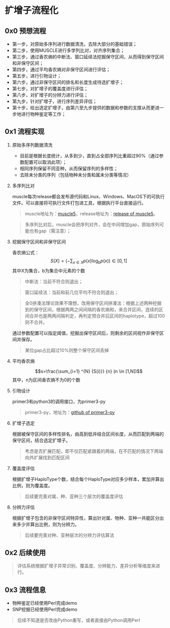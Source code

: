 # 扩增子流程化

## 0x0 预想流程
+ 第一步，对原始多序列进行数据清洗，去除大部分的基础错误；
+ 第二步，使用MUSCLE进行多学列比对，对齐序列集合；
+ 第三步，通过香农熵的中断法、窗口延续法挖掘保守区间，从而得到保守区间和非保守区间；
+ 第四步，通过平均香农熵对非保守区间进行评估；
+ 第五步，进行引物设计；
+ 第六步，通过非保守区间的排名和长度生成待选扩增子；
+ 第七步，对扩增子的覆盖度进行评估；
+ 第八步，对扩增子的分辨力进行评估；
+ 第九步，针对扩增子，进行序列差异评估；
+ 第十步，给出选定扩增子，由第六至九步提供的数据和参数的支撑从而更进一步地进行物种鉴定等工作；

## 0x1 流程实现
1. 原始多序列数据清洗

    + 目前是根据长度统计，从多到少，直到占全部序列比重超过90%（通过参数配置可以取消此项）；
    + 相同序列保留不同亚种，从而保留序列的多样性；
    + 去除未分类的序列（包括物种未分类和属未分类等情况）

2. 多序列比对

    muscle每次release都会发布源代码和Linux、Windows、MacOS下的可执行文件。可以直接将可执行文件打包进工具，根据执行平台直接运行。
    >muscle地址为：[muscle5](https://github.com/rcedgar/muscle)，release地址为：[release of muscle5](https://github.com/rcedgar/muscle/releases)。

    >多序列比对后，muscle会把序列对齐，会在中间增加gap，原始序列可能也有gap（需注意）；

3. 挖掘保守区间和非保守区间

    香农熵公式：
    $$S(X)= \left( -\sum_{x \in X} {p(x)\log_b p(x)} \right) \in [0,1]$$
    其中X为集合，b为集合中元素的个数
    >中断法：当前不符合则退出；

    >窗口延续法：当前和前几位平均不符合则退出；

    >全0拼凑法理论效果不理想，改用保守区间拼凑法：根据上述两种挖掘到的保守区间，根据两两之间间隔的香农熵和，来合并区间，连续的区间合并也是两两间隔判定，再判定预合并后区间的haplotype，超过100则不合并。

    通过参数配置可以指定阈值，挖掘出保守区间后，则剩余的区间视作非保守区间并保存。
    >某位gap占比超过10%则整个保守区间丢掉

4. 平均香农熵

    $$s=\frac{\sum_{i=1} ^{N} {S(i)}} {n} (n \in [1,N])$$
    其中，n为区间香农熵不为0的个数

5. 引物设计

    primer3有python3的调用接口，为primer3-py
    >primer3-py，地址为：[github of primer3-py](https://github.com/libnano/primer3-py)

6. 扩增子选定

    根据被保守区间的多样性排名，由高到低并结合区间长度，从而匹配到两端的保守区间，结合选定扩增子。
    >考虑是否扩展匹配，即不仅匹配紧跟着的两端，在不匹配的情况下两端向外扩展找到匹配区间

7. 覆盖度评估

    根据扩增子HaploType个数，结合每个HaploType对应多少样本，累加并算出比例，则为覆盖度。
    >后续要完善对属、种、亚种三个层次的覆盖度评估

8. 分辨力评估

    根据扩增子包含的非保守区间特异性，算出针对属、物种、亚种一共能区分出来多少并算出比例，则为分辨力。
    >后续要完善对种、亚种层次的分辨力评估算法

## 0x2 后续使用
> 评估系统根据扩增子异常识别、覆盖度、分辨能力、差异分析等维度来进行。

## 0x3 流程信息
+ 物种鉴定已经使用Perl完成demo
+ SNP挖掘已经使用Perl完成demo
> 后续不知道是否改由Python重写，或者直接由Python调用Perl